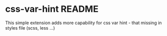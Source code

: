 # css-var-hint README

This simple extension adds more capability for css var hint -
 that missing in styles file (scss, less ...) 
